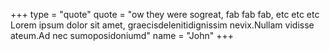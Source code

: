 +++
type = "quote"
quote = "ow they were sogreat, fab fab fab, etc etc etc Lorem ipsum dolor sit amet, graecisdelenitidignissim nevix.Nullam vidisse ateum.Ad nec sumoposidoniumd"
name = "John"
+++
